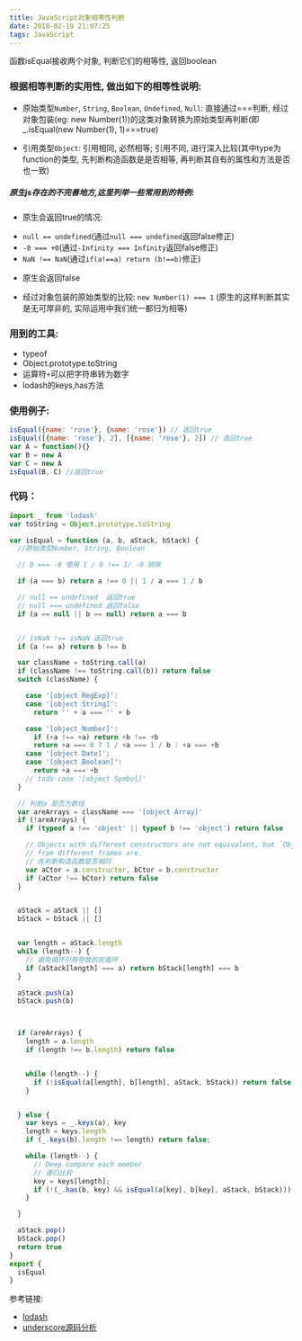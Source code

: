 ```yaml
---
title: JavaScript对象相等性判断
date: 2018-02-19 21:07:25
tags: JavaScript
---
```



函数isEqual接收两个对象, 判断它们的相等性, 返回boolean

### 根据相等判断的实用性, 做出如下的相等性说明:
 + 原始类型`Number`, `String`, `Boolean`, `Undefined`, `Null`: 直接通过===判断, 经过对象包装(eg: new Number(1))的这类对象转换为原始类型再判断(即_.isEqual(new Number(1), 1)===true)

 + 引用类型`Object`: 引用相同, 必然相等; 引用不同, 进行深入比较(其中type为function的类型, 先判断构造函数是是否相等, 再判断其自有的属性和方法是否也一致)


##### 原生js存在的不完善地方,这里列举一些常用到的特例:

 + 原生会返回true的情况:
  - `null == undefined`(通过`null === undefined`返回false修正)
  - `-0 === +0`(通过`-Infinity === Infinity`返回false修正)
  - `NaN !== NaN`(通过`if(a!==a) return (b!==b)`修正)
 + 原生会返回false
  - 经过对象包装的原始类型的比较: `new Number(1) === 1` (原生的这样判断其实是无可厚非的, 实际运用中我们统一都归为相等)


### 用到的工具:
+ typeof
+ Object.prototype.toString
+ 运算符`+`可以把字符串转为数字
+ lodash的keys,has方法

### 使用例子:
```js
isEqual({name: 'rose'}, {name: 'rose'}) // 返回true
isEqual([{name: 'rose'}, 2], [{name: 'rose'}, 2]) // 返回true
var A = function(){}
var B = new A
var C = new A
isEqual(B, C) //返回true
```

### 代码：

```js
import _ from 'lodash'
var toString = Object.prototype.toString

var isEqual = function (a, b, aStack, bStack) {
  //原始类型Number, String, Boolean

  // 0 === -0 使用 1 / 0 !== 1/ -0 排除

  if (a === b) return a !== 0 || 1 / a === 1 / b

  // null == undefined  返回true
  // null === undefined 返回false
  if (a == null || b == null) return a === b


  // isNaN !== isNaN 返回true
  if (a !== a) return b !== b

  var className = toString.call(a)
  if (className !== toString.call(b)) return false
  switch (className) {

    case '[object RegExp]':
    case '[object String]':
      return '' + a === '' + b

    case '[object Number]':
      if (+a !== +a) return +b !== +b
      return +a === 0 ? 1 / +a === 1 / b : +a === +b
    case '[object Date]':
    case '[object Boolean]':
      return +a === +b
    // todo case '[object Symbol]'
  }

  // 判断a 是否为数组
  var areArrays = className === '[object Array]'
  if (!areArrays) {
    if (typeof a !== 'object' || typeof b !== 'object') return false

    // Objects with different constructors are not equivalent, but `Object`s or `Array`s
    // from different frames are.
    // 先判断构造函数是否相同
    var aCtor = a.constructor, bCtor = b.constructor
    if (aCtor !== bCtor) return false
  }


  aStack = aStack || []
  bStack = bStack || []


  var length = aStack.length
  while (length--) {
    // 避免循环引用导致的死循环
    if (aStack[length] === a) return bStack[length] === b
  }

  aStack.push(a)
  bStack.push(b)



  if (areArrays) {
    length = a.length
    if (length !== b.length) return false


    while (length--) {
      if (!isEqual(a[length], b[length], aStack, bStack)) return false
    }


  } else {
    var keys = _.keys(a), key
    length = keys.length
    if (_.keys(b).length !== length) return false;

    while (length--) {
      // Deep compare each member
      // 递归比较
      key = keys[length];
      if (!(_.has(b, key) && isEqual(a[key], b[key], aStack, bStack))) return false;
    }

  }

  aStack.pop()
  bStack.pop()
  return true
}
export {
  isEqual
}

```




参考链接:
+ [lodash](https://lodash.com/docs/4.17.4)
+ [underscore源码分析](https://github.com/hanzichi/underscore-analysis/blob/master/underscore-1.8.3.js/underscore-1.8.3-analysis.js)




